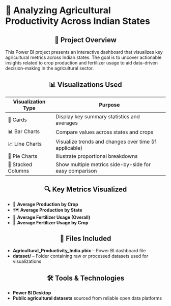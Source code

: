 # 🌾 Analyzing Agricultural Productivity Across Indian States

<div align="center">

## 📌 Project Overview

</div>

This Power BI project presents an interactive dashboard that visualizes key agricultural metrics across Indian states. The goal is to uncover actionable insights related to crop production and fertilizer usage to aid data-driven decision-making in the agricultural sector.

<div align="center">

## 📊 Visualizations Used

</div>

| Visualization Type | Purpose |
|--------------------|---------|
| 📌 Cards           | Display key summary statistics and averages |
| 📊 Bar Charts      | Compare values across states and crops |
| 📈 Line Charts     | Visualize trends and changes over time (if applicable) |
| 🥧 Pie Charts      | Illustrate proportional breakdowns |
| 🧱 Stacked Columns | Show multiple metrics side-by-side for easy comparison |

<div align="center">

## 🔍 Key Metrics Visualized

</div>

- 🌿 **Average Production by Crop**  
- 🗺 **Average Production by State**  
- 🧪 **Average Fertilizer Usage (Overall)**  
- 🌾 **Average Fertilizer Usage by Crop**

<div align="center">

## 📁 Files Included

</div>

- **Agricultural_Productivity_India.pbix** – Power BI dashboard file  
- **dataset/** – Folder containing raw or processed datasets used for visualizations

<div align="center">

## 🛠 Tools & Technologies

</div>

- **Power BI Desktop**  
- **Public agricultural datasets** sourced from reliable open data platforms

